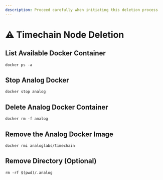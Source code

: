 ```yaml
---
description: Proceed carefully when initiating this deletion process
---
```


# ⚠️ Timechain Node Deletion

## List Available Docker Container

```
docker ps -a
```

## Stop Analog Docker

```
docker stop analog
```

## Delete Analog Docker Container

```
docker rm -f analog
```

## Remove the Analog Docker Image

```
docker rmi analoglabs/timechain
```

## Remove Directory (Optional)

```
rm -rf $(pwd)/.analog
```
